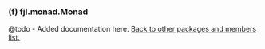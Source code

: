 ### (f) fjl.monad.Monad
@todo - Added documentation here.
[Back to other packages and members list.](#other-packages-and-members)
